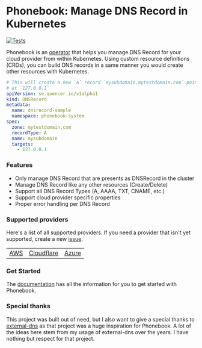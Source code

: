 # Phonebook: Manage DNS Record in Kubernetes
[![Tests](https://github.com/pier-oliviert/phonebook/actions/workflows/test.yaml/badge.svg)](https://github.com/pier-oliviert/phonebook/actions/workflows/test.yaml)

Phonebook is an [operator](https://kubernetes.io/docs/concepts/extend-kubernetes/operator/) that helps you manage DNS Record for your cloud provider from within Kubernetes. Using custom resource definitions (CRDs), you can build DNS records in a same manner you would create other resources with Kubernetes.

```yaml
# This will create a new `A` record `mysubdomain.mytestdomain.com` pointing
# at `127.0.0.1``
apiVersion: se.quencer.io/v1alpha1
kind: DNSRecord
metadata:
  name: dnsrecord-sample
  namespace: phonebook-system
spec:
  zone: mytestdomain.com
  recordType: A
  name: mysubdomain
  targets:
    - 127.0.0.1
```

### Features

- Only manage DNS Record that are presents as DNSRecord in the cluster
- Manage DNS Record like any other resources (Create/Delete)
- Support all DNS Record Types (A, AAAA, TXT, CNAME, etc.)
- Support cloud provider specific properties 
- Proper error handling per DNS Record

### Supported providers

Here's a list of all supported providers. If you need a provider that isn't yet supported, create a new [issue](https://github.com/pier-oliviert/phonebook/issues/new).

||||
|--|--|--|
|[AWS](https://pier-oliviert.github.io/phonebook/providers/aws/)|[Cloudflare](https://pier-oliviert.github.io/phonebook/providers/cloudflare/)|[Azure](https://pier-oliviert.github.io/phonebook/providers/azure/)

### Get Started

The [documentation](https://pier-oliviert.github.io/phonebook/) has all the information for you to get started with Phonebook.

### Special thanks

This project was built out of need, but I also want to give a special thanks to [external-dns](https://github.com/kubernetes-sigs/external-dns) as that project was a huge inspiration for Phonebook. A lot of the ideas here stem from my usage of external-dns over the years. I have nothing but respect for that project.
